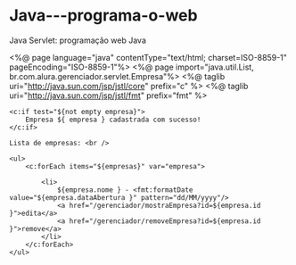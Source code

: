 # Java---programa-o-web
Java Servlet: programação web Java

<%@ page language="java" contentType="text/html; charset=ISO-8859-1"
    pageEncoding="ISO-8859-1"%>
<%@ page import="java.util.List, br.com.alura.gerenciador.servlet.Empresa"%>
<%@ taglib uri="http://java.sun.com/jsp/jstl/core" prefix="c" %>
<%@ taglib uri="http://java.sun.com/jsp/jstl/fmt" prefix="fmt" %>

<!DOCTYPE html>
<html>
<head>
<meta charset="ISO-8859-1">
<title>Java Standard Taglib</title>
</head>
<body>

	<c:if test="${not empty empresa}">
		Empresa ${ empresa } cadastrada com sucesso!
	</c:if>
	
	Lista de empresas: <br />
	
	<ul>
		<c:forEach items="${empresas}" var="empresa">
			
			<li>
				${empresa.nome } - <fmt:formatDate value="${empresa.dataAbertura }" pattern="dd/MM/yyyy"/> 
				<a href="/gerenciador/mostraEmpresa?id=${empresa.id }">edita</a>
				<a href="/gerenciador/removeEmpresa?id=${empresa.id }">remove</a>
			</li>
		</c:forEach>
	</ul>
	
</body>
</html>
